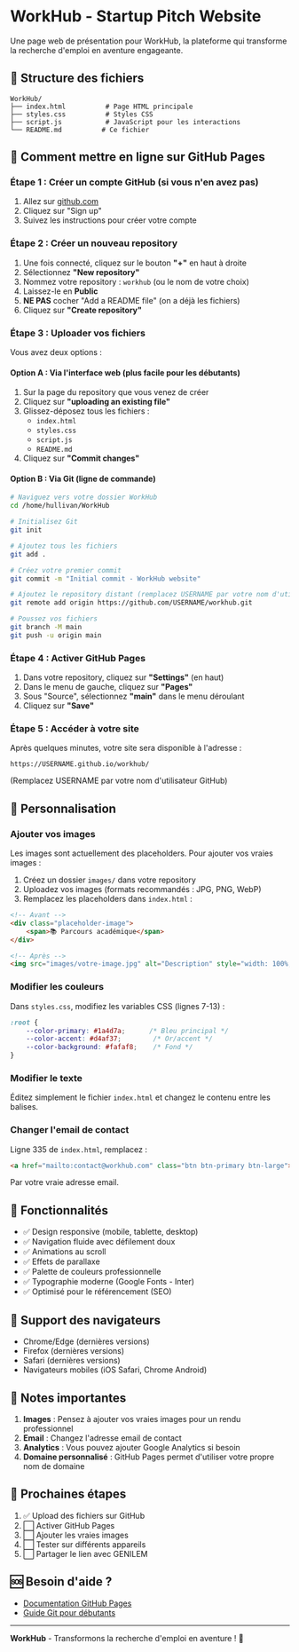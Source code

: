 # WorkHub - Startup Pitch Website

Une page web de présentation pour WorkHub, la plateforme qui transforme la recherche d'emploi en aventure engageante.

## 📁 Structure des fichiers

```
WorkHub/
├── index.html          # Page HTML principale
├── styles.css          # Styles CSS
├── script.js           # JavaScript pour les interactions
└── README.md          # Ce fichier
```

## 🚀 Comment mettre en ligne sur GitHub Pages

### Étape 1 : Créer un compte GitHub (si vous n'en avez pas)
1. Allez sur [github.com](https://github.com)
2. Cliquez sur "Sign up"
3. Suivez les instructions pour créer votre compte

### Étape 2 : Créer un nouveau repository
1. Une fois connecté, cliquez sur le bouton **"+"** en haut à droite
2. Sélectionnez **"New repository"**
3. Nommez votre repository : `workhub` (ou le nom de votre choix)
4. Laissez-le en **Public**
5. **NE PAS** cocher "Add a README file" (on a déjà les fichiers)
6. Cliquez sur **"Create repository"**

### Étape 3 : Uploader vos fichiers
Vous avez deux options :

#### Option A : Via l'interface web (plus facile pour les débutants)
1. Sur la page du repository que vous venez de créer
2. Cliquez sur **"uploading an existing file"**
3. Glissez-déposez tous les fichiers :
   - `index.html`
   - `styles.css`
   - `script.js`
   - `README.md`
4. Cliquez sur **"Commit changes"**

#### Option B : Via Git (ligne de commande)
```bash
# Naviguez vers votre dossier WorkHub
cd /home/hullivan/WorkHub

# Initialisez Git
git init

# Ajoutez tous les fichiers
git add .

# Créez votre premier commit
git commit -m "Initial commit - WorkHub website"

# Ajoutez le repository distant (remplacez USERNAME par votre nom d'utilisateur GitHub)
git remote add origin https://github.com/USERNAME/workhub.git

# Poussez vos fichiers
git branch -M main
git push -u origin main
```

### Étape 4 : Activer GitHub Pages
1. Dans votre repository, cliquez sur **"Settings"** (en haut)
2. Dans le menu de gauche, cliquez sur **"Pages"**
3. Sous "Source", sélectionnez **"main"** dans le menu déroulant
4. Cliquez sur **"Save"**

### Étape 5 : Accéder à votre site
Après quelques minutes, votre site sera disponible à l'adresse :
```
https://USERNAME.github.io/workhub/
```
(Remplacez USERNAME par votre nom d'utilisateur GitHub)

## 🎨 Personnalisation

### Ajouter vos images
Les images sont actuellement des placeholders. Pour ajouter vos vraies images :

1. Créez un dossier `images/` dans votre repository
2. Uploadez vos images (formats recommandés : JPG, PNG, WebP)
3. Remplacez les placeholders dans `index.html` :

```html
<!-- Avant -->
<div class="placeholder-image">
    <span>📚 Parcours académique</span>
</div>

<!-- Après -->
<img src="images/votre-image.jpg" alt="Description" style="width: 100%; border-radius: 16px;">
```

### Modifier les couleurs
Dans `styles.css`, modifiez les variables CSS (lignes 7-13) :

```css
:root {
    --color-primary: #1a4d7a;      /* Bleu principal */
    --color-accent: #d4af37;        /* Or/accent */
    --color-background: #fafaf8;    /* Fond */
}
```

### Modifier le texte
Éditez simplement le fichier `index.html` et changez le contenu entre les balises.

### Changer l'email de contact
Ligne 335 de `index.html`, remplacez :
```html
<a href="mailto:contact@workhub.com" class="btn btn-primary btn-large">
```
Par votre vraie adresse email.

## 📱 Fonctionnalités

- ✅ Design responsive (mobile, tablette, desktop)
- ✅ Navigation fluide avec défilement doux
- ✅ Animations au scroll
- ✅ Effets de parallaxe
- ✅ Palette de couleurs professionnelle
- ✅ Typographie moderne (Google Fonts - Inter)
- ✅ Optimisé pour le référencement (SEO)

## 🔧 Support des navigateurs

- Chrome/Edge (dernières versions)
- Firefox (dernières versions)
- Safari (dernières versions)
- Navigateurs mobiles (iOS Safari, Chrome Android)

## 📝 Notes importantes

1. **Images** : Pensez à ajouter vos vraies images pour un rendu professionnel
2. **Email** : Changez l'adresse email de contact
3. **Analytics** : Vous pouvez ajouter Google Analytics si besoin
4. **Domaine personnalisé** : GitHub Pages permet d'utiliser votre propre nom de domaine

## 🎯 Prochaines étapes

1. ✅ Upload des fichiers sur GitHub
2. ⬜ Activer GitHub Pages
3. ⬜ Ajouter les vraies images
4. ⬜ Tester sur différents appareils
5. ⬜ Partager le lien avec GENILEM

## 🆘 Besoin d'aide ?

- [Documentation GitHub Pages](https://docs.github.com/en/pages)
- [Guide Git pour débutants](https://guides.github.com/introduction/git-handbook/)

---

**WorkHub** - Transformons la recherche d'emploi en aventure ! 🚀

